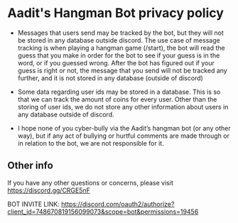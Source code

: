# Aadit's Hangman Bot privacy policy

- Messages that users send may be tracked by the bot, but they will not be stored in any database outside discord. The use case of message tracking is when playing a hangman game (/start), the bot will read the guess that you make in order for the bot to see if your guess  is in the word, or if you guessed wrong. After the bot has figured out if your guess is right or not, the message that you send will not be tracked any further, and it is not stored in any database (outside of discord)
 
- Some data regarding user ids may be stored in a database. 
This is so that we can track the amount of coins for every user. Other than the storing of user ids, we do not store any other information about users in any database outside of discord.

- I hope none of you cyber-bully via the Aadit’s hangman bot (or any other way), but if any act of bullying or hurtful comments are made through or in relation to the bot, we are not responsible for it.


## Other info
If you have any other questions or concerns, please visit https://discord.gg/CRGE5nF

BOT INVITE LINK: https://discord.com/oauth2/authorize?client_id=748670819156099073&scope=bot&permissions=19456 